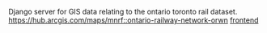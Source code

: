 Django server for GIS data relating to the ontario toronto rail dataset.
https://hub.arcgis.com/maps/mnrf::ontario-railway-network-orwn
[frontend](https://github.com/GoodestUsername/railway_gis_project)
